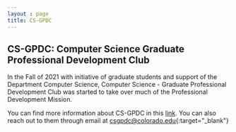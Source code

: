 ```yaml
---
layout : page
title: CS-GPDC
---
```


## CS-GPDC: Computer Science Graduate Professional Development Club 
In the Fall of 2021 with initiative of graduate students and support of the Department Computer Science, Computer Science - Graduate Professional Development Club was started to take over much of the Professional Development Mission.

You can find more information about CS-GPDC in this [link](https://www.linkedin.com/company/cs-gpdc/about/).
You can also reach out to them through email at [csgpdc@colorado.edu](mailto:csgpdc@colorado.edu){:target="_blank"}